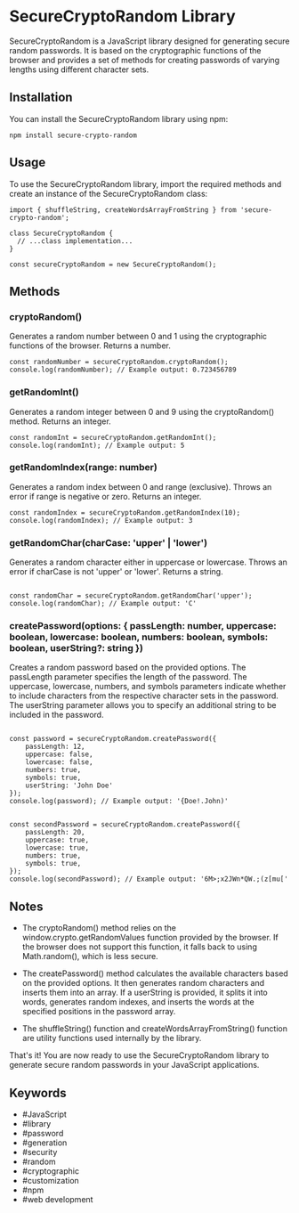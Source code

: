 # SecureCryptoRandom Library

SecureCryptoRandom is a JavaScript library designed for generating secure random passwords. It is based on the cryptographic functions of the browser and provides a set of methods for creating passwords of varying lengths using different character sets.

## Installation

You can install the SecureCryptoRandom library using npm:

```
npm install secure-crypto-random
```

## Usage

To use the SecureCryptoRandom library, import the required methods and create an instance of the SecureCryptoRandom class:

```
import { shuffleString, createWordsArrayFromString } from 'secure-crypto-random';

class SecureCryptoRandom {
  // ...class implementation...
}

const secureCryptoRandom = new SecureCryptoRandom();
```

## Methods

### cryptoRandom()

Generates a random number between 0 and 1 using the cryptographic functions of the browser. Returns a number.

```
const randomNumber = secureCryptoRandom.cryptoRandom();
console.log(randomNumber); // Example output: 0.723456789
```

### getRandomInt()

Generates a random integer between 0 and 9 using the cryptoRandom() method. Returns an integer.

```
const randomInt = secureCryptoRandom.getRandomInt();
console.log(randomInt); // Example output: 5
```

### getRandomIndex(range: number)

Generates a random index between 0 and range (exclusive). Throws an error if range is negative or zero. Returns an integer.

```
const randomIndex = secureCryptoRandom.getRandomIndex(10);
console.log(randomIndex); // Example output: 3

```

### getRandomChar(charCase: 'upper' | 'lower')

Generates a random character either in uppercase or lowercase. Throws an error if charCase is not 'upper' or 'lower'. Returns a string.

```

const randomChar = secureCryptoRandom.getRandomChar('upper');
console.log(randomChar); // Example output: 'C'

```

### createPassword(options: { passLength: number, uppercase: boolean, lowercase: boolean, numbers: boolean, symbols: boolean, userString?: string })

Creates a random password based on the provided options. The passLength parameter specifies the length of the password. The uppercase, lowercase, numbers, and symbols parameters indicate whether to include characters from the respective character sets in the password. The userString parameter allows you to specify an additional string to be included in the password.

```

const password = secureCryptoRandom.createPassword({
	passLength: 12,
	uppercase: false,
	lowercase: false,
	numbers: true,
	symbols: true,
	userString: 'John Doe'
});
console.log(password); // Example output: '{Doe!.John)'


const secondPassword = secureCryptoRandom.createPassword({
	passLength: 20,
	uppercase: true,
	lowercase: true,
	numbers: true,
	symbols: true,
});
console.log(secondPassword); // Example output: '6M>;x2JWn*QW.;(z[mu['

```

## Notes

- The cryptoRandom() method relies on the window.crypto.getRandomValues function provided by the browser. If the browser does not support this function, it falls back to using Math.random(), which is less secure.

- The createPassword() method calculates the available characters based on the provided options. It then generates random characters and inserts them into an array. If a userString is provided, it splits it into words, generates random indexes, and inserts the words at the specified positions in the password array.

- The shuffleString() function and createWordsArrayFromString() function are utility functions used internally by the library.

That's it! You are now ready to use the SecureCryptoRandom library to generate secure random passwords in your JavaScript applications.

## Keywords

- #JavaScript
- #library
- #password
- #generation
- #security
- #random
- #cryptographic
- #customization
- #npm
- #web development

